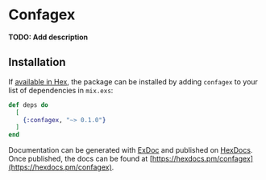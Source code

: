 # Confagex

**TODO: Add description**

## Installation

If [available in Hex](https://hex.pm/docs/publish), the package can be installed
by adding `confagex` to your list of dependencies in `mix.exs`:

```elixir
def deps do
  [
    {:confagex, "~> 0.1.0"}
  ]
end
```

Documentation can be generated with [ExDoc](https://github.com/elixir-lang/ex_doc)
and published on [HexDocs](https://hexdocs.pm). Once published, the docs can
be found at [https://hexdocs.pm/confagex](https://hexdocs.pm/confagex).

